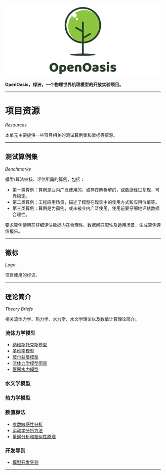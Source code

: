 <img src="./Logo/logo.png" alt=""> 

**OpenOasis，绿洲，一个物理世界机理模型的开放实验项目。**

---------------------------------------------------------------------------------

# 项目资源

*Resources*

本单元主要提供一些项目相关的测试算例集和徽标等资源。

---------------------------------------------------------------------------------

## 测试算例集

*Benchmarks*

模型/算法校核、评估所需的算例，包括：  

+ 第一类算例：算例是业内广泛使用的，或存在解析解的，或数据经过复现，可靠稳定。
+ 第二类算例：工程应用场景，描述了模型在现实中的使用方式和应用价值等。
+ 第三类算例：算例是为孤例，或未被业内广泛使用，使用前要仔细地评估数据合理性。

要求算例使用前仔细评估数据内在合理性、数据间匹配性及适用场景，生成算例评估报告。

---------------------------------------------------------------------------------

## 徽标

*Logo*

项目使用的标识。

---------------------------------------------------------------------------------

## 理论简介

*Theory Briefs*

相关流体力学、热力学、水力学、水文学理论以及数值计算理论简介。

### 流体力学模型

* [纳维斯托克斯模型](./TheoryBriefs/NavierStokesModel.md)
* [圣维南模型](./TheoryBriefs/SaintVenantModel.md)
* [玻尔兹曼模型](./TheoryBriefs/BoltzmannModel.md)
* [流体力学模型图谱](./TheoryBriefs/FluidFlowEquationClusters.md)
* [管网水力模型](./TheoryBriefs/PipeNetworkModel.md)

### 水文学模型

### 热力学模型

### 数值算法

* [参数敏感性分析]()
* [运动学分析方法]()
* [量纲分析和相似性原理]()

### 开发导则

* [模型开发导则]()

---------------------------------------------------------------------------------

